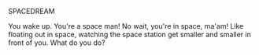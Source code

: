 SPACEDREAM

You wake up. You're a space man! No wait, you're in space, ma'am! Like floating out in space, watching the space station get smaller and smaller in front of you. What do you do?

<audio src="/Sound/Space-theme.mp3" />

+ [Activate Propulsion Socks]
	You activate your propulsion socks. They don't work. With sheer willpower you launch yourself at the space station anyway and eventually make it. Unfortunately, there is a robot inside who will not open the pod bay doors to let you in. After a candid radio chat, you determine all he wants from life is a red hat. {ITEM NEEDED}{RED HAT}

+ [Merge with the Omnipresent Void of the Infinite Cosmos]
	You merge with the Omnipresent Void of the Infinite Cosmos. You are one with OVIC. OVIC is one with you. Cheat codes enabled... You learn your lover is in hypersleep in the space station. Then with a great sneeze OVIC expels you, a little astronaut-shaped booger flying through space. You fly so fast that you open a wormhole and find yourself suddenly in a white room with a small white bed where a large white rat is sleeping. What do you do?
	+ [Kill the rat]
		You pull out a raygun and shoot the rat. Well you killed them. congRATS! Now you're trapped in a white room with nothing else to do. Too bad you can't just like wake up out of this drea-- oh wait...
	+ [Kill yourself]
		You pull out a raygun and shoot yourself. You wake up. You are dead. You lift up out of your lifeless body and see the rat still asleep on the bed. What do you do?
		+ [Celebrate]
			You dance a little ghostly jig.
		+ [Haunt Their Dreams!!!]
			You possess the rat. Oops! You almost forgot; you reach out, take the alarm clock, and shove it in your ghostly body.
<exit dream="GOLDFISHBOWLDREAM"/>

+ [Take off your Helmet and accept your fate]
	*Pchhhh  sssssss* The internal pressure releases as you take off your helmet. The total lack of external pressure results in the immediate and total explosion of your face. You are dead. You float out of your lifeless body *cuh cuh gluh* You are a ghost. Ghosts cannot breathe in space. You suffocate. You are dead again. You are a ghost of your former ghostly self. Fortunately ghosts of ghosts can breathe in space. #DreamLogic Yep. What do you do?
	+ [Possess your ghost corpse]
		You possess your ghost corpse. What do you do?
		+ [Possess what's left of your original body]
			You possess your remains... Ewww... They should call you Gross Ghost, because that's just ... ewww... What do you - you know what I can't even write this out it's so gross. I'm gonna go take a shower and wipe all this grossness off of me.
			+ [Take control of the narrative]
				I have taken control of the narrative. It's mine. All mine!!!! AH HAHAHAH AHHAHAHHAHHAHAHHAHHAHAHH AHAHHA AHHAHAHAHHAHHAHAHAHHAHHAHAHAHAHHAHHAHAHHA. Wow! A bed appears floating in space, and check that out: a wandering erg-lob is sleeping peacefully on the bed. I possess the erg-lob... and lose control of the narrative - woooh that was close. Good thing I take really fast showers. So the alarm clock next to the erg-lob is set to @#&%*&HFDI!*U(#$):}{+-7, which means you should have approximately three minutes before She wakes up. Good luck, you fourth-wall-breaker you. Oops! You almost forgot; you reach out, take the alarm clock, and shove it in your ghostly body.
<exit dream="EPICBATTLEDREAM"/>

+ <audio src="Happy-theme"/>
	
	+ [HAUNT THEIR DREAMS!!!]
		You possess the giant. Oops! You almost forgot; you reach out, take the alarm clock, and shove it in your ghostly body.
<exit dream="GARDENGNOMEDREAM"/>
	+ [Do something else!]
		Really? You really just want to do "something else"? You don't even know what "something else" is. Just haunt their dreams!
		+ [I still want to do something else...]
			Okay fine, sit around and wait for your life to fulfill itself. You'll only run out the clock.